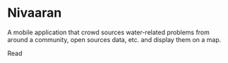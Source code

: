 # Nivaaran

A mobile application that crowd sources water-related problems from around a community, open sources data, etc. and display them on a map.

Read 
